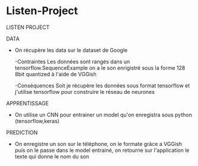 # Listen-Project

LISTEN PROJECT


DATA

- On récupère les data sur le dataset de Google

    -Contraintes 
        Les données sont rangés dans un tensorflow.SequenceExample 
        on a le son enrigistré sous la forme 128 8bit quantized à l'aide de VGGish

    -Conséquences
        Soit je récupère les données sous format tensorflow et j'utilise tensorflow
        pour construire le réseau de neurones


APPRENTISSAGE

- On utilise un CNN pour entrainer un model qu'on enregistra sous python (tensorflow,keras)


PREDICTION

- On enregistre un son sur le téléphone, on le formate grâce a VGGish puis on le passe dans
  le model entrainé, on retourne sur l'application le texte qui donne le nom du son
